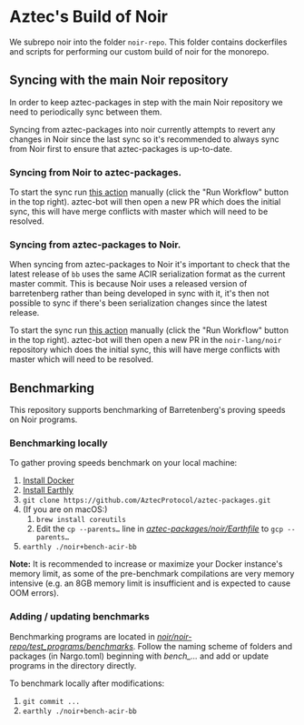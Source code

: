 # Aztec's Build of Noir

We subrepo noir into the folder `noir-repo`.
This folder contains dockerfiles and scripts for performing our custom build of noir for the monorepo.

## Syncing with the main Noir repository

In order to keep aztec-packages in step with the main Noir repository we need to periodically sync between them.

Syncing from aztec-packages into noir currently attempts to revert any changes in Noir since the last sync so it's recommended to always sync from Noir first to ensure that aztec-packages is up-to-date.

### Syncing from Noir to aztec-packages.

To start the sync run [this action](https://github.com/AztecProtocol/aztec-packages/actions/workflows/pull-noir.yml) manually (click the "Run Workflow" button in the top right). aztec-bot will then open a new PR which does the initial sync, this will have merge conflicts with master which will need to be resolved.

### Syncing from aztec-packages to Noir.

When syncing from aztec-packages to Noir it's important to check that the latest release of `bb` uses the same ACIR serialization format as the current master commit. This is because Noir uses a released version of barretenberg rather than being developed in sync with it, it's then not possible to sync if there's been serialization changes since the latest release.

To start the sync run [this action](https://github.com/AztecProtocol/aztec-packages/actions/workflows/mirror-noir-subrepo.yml) manually (click the "Run Workflow" button in the top right). aztec-bot will then open a new PR in the `noir-lang/noir` repository which does the initial sync, this will have merge conflicts with master which will need to be resolved.

## Benchmarking

This repository supports benchmarking of Barretenberg's proving speeds on Noir programs.

### Benchmarking locally

To gather proving speeds benchmark on your local machine:

1. [Install Docker](https://docs.docker.com/get-docker/)
2. [Install Earthly](https://earthly.dev/get-earthly)
3. `git clone https://github.com/AztecProtocol/aztec-packages.git`
4. (If you are on macOS:)
    1. `brew install coreutils`
    2. Edit the `cp --parents…` line in [*aztec-packages/noir/Earthfile*](https://github.com/AztecProtocol/aztec-packages/blob/master/noir/Earthfile) to `gcp --parents…`
5. `earthly ./noir+bench-acir-bb`

**Note:** It is recommended to increase or maximize your Docker instance's memory limit, as some of the pre-benchmark compilations are very memory intensive (e.g. an 8GB memory limit is insufficient and is expected to cause OOM errors).

### Adding / updating benchmarks

Benchmarking programs are located in [*noir/noir-repo/test_programs/benchmarks*](https://github.com/AztecProtocol/aztec-packages/tree/master/noir/noir-repo/test_programs/benchmarks). Follow the naming scheme of folders and packages (in Nargo.toml) beginning with *bench_...* and add or update programs in the directory directly.

To benchmark locally after modifications:
1. `git commit ...`
2. `earthly ./noir+bench-acir-bb`

